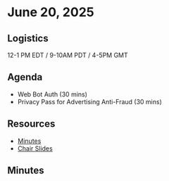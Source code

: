 # June 20, 2025

## Logistics

12-1 PM EDT / 9-10AM PDT / 4-5PM GMT

## Agenda

* Web Bot Auth (30 mins)
* Privacy Pass for Advertising Anti-Fraud (30 mins)

## Resources

* [Minutes](TODO)
* [Chair Slides](TODO)

## Minutes
